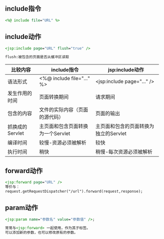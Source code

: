 ## include指令

``` Jsp
<%@ include file="URL" %>
```
## include动作
``` Jsp
<jsp:include page="URL" flush="true" />

flush:被包含的页面是否从缓冲区读取
```
比较内容  | include指令  | jsp:include动作   
---|---|---
语法形式  | <%@ include file="..." %>  |<jsp:include page="..."  />  
  发生作用的时间 | 页面转换期间  | 请求期间  
  包含的内容|文件的实际内容（页面的源代码）  | 页面的输出
  抓换成的Servlet | 主页面和包含页面转换为一个Servlet  | 主页面和包含的页面转换为独立的Servlet
  编译时间 | 较慢-资源必须被解析 | 较快
  执行时间 | 稍快   | 稍慢-每次资源必须被解析

## forward动作
``` Jsp
<jsp:forward page="URL" />
等价与：
request.getRequestDispatcher("/url").forward(request,response);
```
## param动作
``` Jsp
<jsp:param name="参数名" value="参数值" />;

常常与<jsp:forward> 一起使用，作为其子标签。
可以添加新的参数，也可以修改原有的参数。
```
